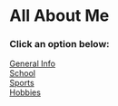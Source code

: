 # All About Me

### Click an option below:
[General Info](general-info.md)  
[School](school.md)  
[Sports](sports.md)  
[Hobbies](hobbies.md)  
